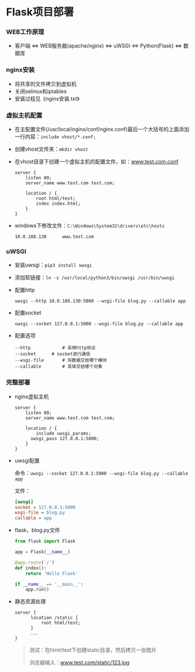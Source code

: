 # Flask项目部署

### WEB工作原理

- 客户端 <=> WEB服务器(apache/nginx) <=> uWSGI <=> Python(Flask) <=> 数据库

### nginx安装

- 将共享的文件拷贝到虚拟机
- 关闭selinux和iptables
- 安装过程见《nginx安装.txt》

### 虚拟主机配置

- 在主配置文件(/usr/local/nginx/conf/nginx.conf)最后一个大括号的上面添加一行内容：`include vhost/*.conf;`

- 创建vhost文件夹：`mkdir vhost`

- 在vhost目录下创建一个虚拟主机的配置文件，如：www.test.com.conf

  ```nginx
  server {
      listen 80;
      server_name www.test.com test.com;

      location / {
          root html/test;
          index index.html;
      }
  }
  ```

- windows下修改文件：`C:\Windows\System32\drivers\etc\hosts`

  ```
  10.0.108.130		www.test.com
  ```

### uWSGI

- 安装uwsgi：`pip3 install uwsgi`

- 添加软链接：`ln -s /usr/local/python3/bin/uwsgi /usr/bin/uwsgi`

- 配置http

  `uwsgi --http 10.0.108.130:5000 --wsgi-file blog.py --callable app`

- 配置socket

  `uwsgi --socket 127.0.0.1:5000 --wsgi-file blog.py --callable app`

- 配置选项

  ```
  --http			# 采用http协议
  --socket		# socket进行通信
  --wsgi-file		# 将数据交给哪个模块
  --callable		# 具体交给哪个对象
  ```

### 完整部署

- nginx虚拟主机

  ```nginx
  server {
      listen 80;
      server_name www.test.com test.com;

      location / {
          include uwsgi_params;
      	uwsgi_pass 127.0.0.1:5000;
      }
  }
  ```

- uwsgi配置

  命令：`uwsgi --socket 127.0.0.1:5000 --wsgi-file blog.py --callable app`

  文件：

  ```ini
  [uwsgi]
  socket = 127.0.0.1:5000
  wsgi-file = blog.py
  callable = app
  ```

- flask，blog.py文件

  ```python
  from flask import Flask

  app = Flask(__name__)

  @app.route('/')
  def index():
      return 'Hello Flask'

  if __name__ == '__main__':
      app.run()
  ```

- 静态资源处理

  ```nginx
  server {
    	location /static {
        	root html/test;
    	}
    	...
  }
  ```

  > 测试：在html/test下创建static目录，然后拷贝一张图片
  >
  > 浏览器输入：www.test.com/static/123.jpg